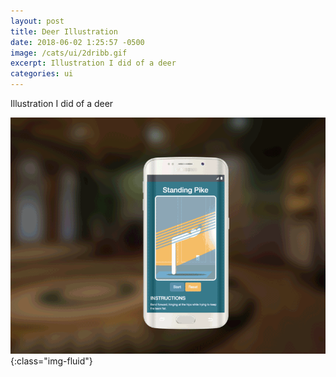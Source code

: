 ```yaml
---
layout: post
title: Deer Illustration
date: 2018-06-02 1:25:57 -0500
image: /cats/ui/2dribb.gif
excerpt: Illustration I did of a deer
categories: ui
---
```


Illustration I did of a deer

![image-title-here](/assets/img/cats/ui/2dribb.gif){:class="img-fluid"}
